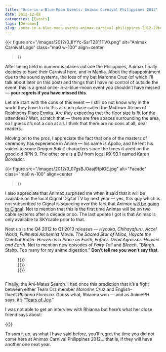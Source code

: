 ```yaml
---
title: "Once-in-a-Blue-Moon Events: Animax Carnival Philippines 2012"
date: 2012-12-08
categories: [Events]
tags: [Deremoe]
slug: /once-in-a-blue-moon-events-animax-carnival-philippines-2012-29bed7ab6677
---
```


{{< figure
  src="/images/2012/0_8YYc-SsrT2311TV0.png"
  alt="Animax Carnival Logo"
  class="ma0 w-100"
  align=center
>}}

After being held in numerous places outside the Philippines, Animax finally decides to have their Carnival here, and in Manila. Albeit the disappointment due to the sound systems, the loss of my bet Maronne Cruz (of which I’ll talk about later on this post) and things that I have no control of outside the event, this is a great once-in-a-blue-moon event you shouldn’t have missed — **your regrets if you have missed this**.

Let me start with the cons of this event — I still do not know why in the world they have to do this at such place called the Midtown Atrium of Robinsons Place Ermita. Are they expecting that the floor size is fit for the attendees? Wait, scratch that — there are free spaces surrounding the area, so I guess it’s not a con at all. I think that there are no cons at all, dear readers.

Moving on to the pros, I appreciate the fact that one of the masters of ceremony has experience in Anime — his name is Apollo, and he lent his voices to some _Dragon Ball Z_ characters since the times it aired on the good old RPN 9. The other one is a DJ from local RX 93.1 named Karen Bordador.

{{< figure
  src="/images/2012/0_07gsBJOaaj9fplOE.jpg"
  alt="Facade"
  class="ma0 w-100"
  align=center
>}}

I also appreciate that Animax surprised me when it said that it will be available on the local Cignal Digital TV by next year — yes, this guy which is not subscribed to Cignal is squeeing over the fact that Animax [will be going to Cignal](http://www.facebook.com/AnimePH/posts/461711753885360). Not to mention that this is the first time Animax will be on two cable systems after a decade or so. The last update I got is that Animax is only available to SKYcable prior to that.

Next up is the Q4 2012 to Q1 2013 releases — _Hyouka_, _Chihayafuru_, _Accel World_, _Fullmetal Alchemist Movie: The Sacred Star of Milos_, _Hayate the Combat Butler: Heaven is a Place on Earth_, _Fafner: Dead Agressor: Heaven and Earth_. Not to mention new episodes of _Fairy Tail_ and _Bleach_. “Blargh. Stahp. Too many for my anime digestion.” **Don’t tell me you won’t say that.**

<figure class="gallery-wrapper">
  <div class="gallery">
    <div class="gallery-item">
		{{<youtube 6PC3W4uHI_0>}}
    </div>
    <div class="gallery-item">
		{{<youtube uM6eGU6Gxxo>}}
    </div>
    <div class="gallery-item">
		{{<youtube CUUF_TjjpKE>}}
    </div>
  </div>
</figure>

<figure class="gallery-wrapper">
  <div class="gallery">
    <div class="gallery-item">
		<img alt="" src="/images/2012/0_PoCZkYqoInVtDxOE.jpg" />
    </div>
    <div class="gallery-item">
		<img alt="" src="/images/2012/0_Zr4V09R_DRXWLCP5.jpg" />
    </div>
  </div>
</figure>

Finally, the Ani-Mates Search. I had once this prediction that it’s a fight between either Team Orz member _Maronne Cruz_ and English-fluent _Rhianna Floresca_. Guess what, Rhianna won — and as AnimePH says, it’s “[Tears of Joy](http://www.facebook.com/photo.php?fbid=461715447218324&set=a.161488063907732.36681.161458020577403&type=1).”





I was not able to get an interview with Rhianna but here’s what her close friend says about:

{{<youtube C6iAr4No-Gc>}}

To sum it up, as what I have said before, you’ll regret the time you did not come here at Animax Carnival Philippines 2012… that is, if they will have another one next year.
